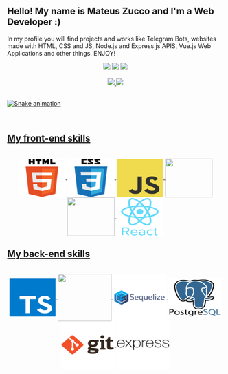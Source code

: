 ## Hello! My name is Mateus Zucco and I'm a Web Developer :)
In my profile you will find projects and works like Telegram Bots, websites made with HTML, CSS and JS, Node.js and Express.js APIS, Vue.js Web 
Applications and other things. ENJOY!

<div align="center">
  <a href="https://www.linkedin.com/in/mateus-zucco-4878361b7/" target="_blank"><img src="https://img.shields.io/badge/-LinkedIn-blue?style=flat&logo=Linkedin&logoColor=white&link=" target="_blank"></a>
   <a href="mailto:zucco.developer@gmail.com" target="_blank"><img src="https://img.shields.io/badge/-Gmail-c14438?style=flat&logo=Gmail&logoColor=white&link=" target="_blank"></a>
   <a href="https://www.instagram.com/mtzucco/" target="_blank"><img src="https://img.shields.io/badge/-Instagram-C13584?style=flat&labelColor=C13584&logo=instagram&logoColor=white&link=" target="_blank"></a>
</div>
 
 <br>
 
<div align="center">
  <a href="https://github.com/MateusZucco">
  <img height="150em" src="https://github-readme-stats.vercel.app/api?username=MateusZucco&show_icons=true&theme=dark&include_all_commits=true&count_private=true&hide=issues"/>
  <img height="150em" src="https://github-readme-stats.vercel.app/api/top-langs/?username=MateusZucco&layout=compact&langs_count=7&theme=dark"/>
</div>

<br>
  
![Snake animation](https://github.com/MateusZucco/MateusZucco/blob/output/github-contribution-grid-snake.svg)
  
<br>
 
## My front-end skills
<div style="display: inline_block" align="center"><br>
  <img align="center" height="90" width="110" src="https://raw.githubusercontent.com/devicons/devicon/master/icons/html5/html5-original-wordmark.svg">
  <img align="center"  height="90" width="110" src="https://raw.githubusercontent.com/devicons/devicon/master/icons/css3/css3-original-wordmark.svg">
  <img align="center"  height="90" width="110" src="https://raw.githubusercontent.com/devicons/devicon/master/icons/javascript/javascript-original.svg">
  <img align="center" height="90" width="110" src="https://cdn.jsdelivr.net/gh/devicons/devicon/icons/vuejs/vuejs-original-wordmark.svg">
  <img align="center" height="90" width="110" src="https://cdn.jsdelivr.net/gh/devicons/devicon/icons/vuetify/vuetify-original.svg">
  <img align="center" height="90" width="110" src="https://raw.githubusercontent.com/devicons/devicon/master/icons/react/react-original-wordmark.svg">
</div>
  
## My back-end skills
<div style="display: inline_block" align="center"><br>
   <img align="center"  height="90" width="110" src="https://raw.githubusercontent.com/devicons/devicon/master/icons/typescript/typescript-original.svg">
 <img align="center" height="110" width="125" src="https://cdn.jsdelivr.net/gh/devicons/devicon/icons/nodejs/nodejs-original-wordmark.svg">
 <img align="center" height="110" width="125" src="https://raw.githubusercontent.com/devicons/devicon/master/icons/sequelize/sequelize-original-wordmark.svg">
 <img align="center" height="90" width="125" src="https://raw.githubusercontent.com/devicons/devicon/master/icons/postgresql/postgresql-original-wordmark.svg">
 <img align="center" height="110" width="125" src="https://raw.githubusercontent.com/devicons/devicon/master/icons/git/git-original-wordmark.svg">
 <img align="center" height="110" width="125" src="https://raw.githubusercontent.com/devicons/devicon/master/icons/express/express-original-wordmark.svg">
</div>
  
<br>
